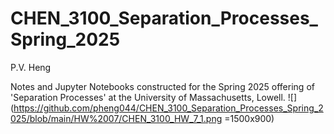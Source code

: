 # CHEN_3100_Separation_Processes_Spring_2025
P.V. Heng

Notes and Jupyter Notebooks constructed for the Spring 2025 offering of 'Separation Processes' at the University of Massachusetts, Lowell.
![](https://github.com/pheng044/CHEN_3100_Separation_Processes_Spring_2025/blob/main/HW%2007/CHEN_3100_HW_7_1.png =1500x900)
